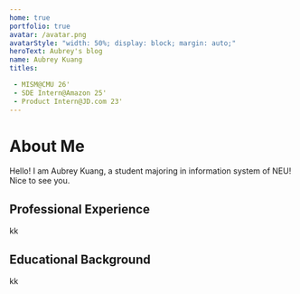 ```yaml
---
home: true
portfolio: true
avatar: /avatar.png
avatarStyle: "width: 50%; display: block; margin: auto;"
heroText: Aubrey's blog
name: Aubrey Kuang
titles: 

 - MISM@CMU 26'
 - SDE Intern@Amazon 25'
 - Product Intern@JD.com 23'
---
```


# About Me

Hello! I am Aubrey Kuang, a student majoring in information system of NEU! Nice to see you.

## Professional Experience

kk

## Educational Background
kk